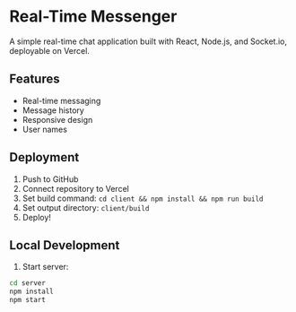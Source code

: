 # Real-Time Messenger

A simple real-time chat application built with React, Node.js, and Socket.io, deployable on Vercel.

## Features

- Real-time messaging
- Message history
- Responsive design
- User names

## Deployment

1. Push to GitHub
2. Connect repository to Vercel
3. Set build command: `cd client && npm install && npm run build`
4. Set output directory: `client/build`
5. Deploy!

## Local Development

1. Start server:
```bash
cd server
npm install
npm start 
